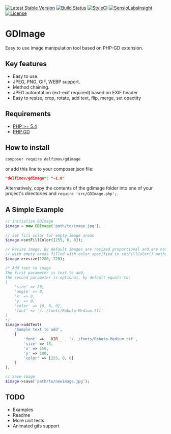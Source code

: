 [![Latest Stable Version](https://poser.pugx.org/delfimov/gdimage/v/stable)](https://packagist.org/packages/delfimov/gdimage)
[![Build Status](https://travis-ci.org/delfimov/GDImage.svg?branch=master)](https://travis-ci.org/delfimov/GDImage)
[![StyleCI](https://styleci.io/repos/99135056/shield?branch=master)](https://styleci.io/repos/99135056)
[![SensioLabsInsight](https://insight.sensiolabs.com/projects/a6ab283e-ac26-4ff2-9b71-9aa2f0a45fbc/mini.png)](https://insight.sensiolabs.com/projects/a6ab283e-ac26-4ff2-9b71-9aa2f0a45fbc)
[![License](https://img.shields.io/badge/license-MIT-blue.svg)](https://github.com/delfimov/GDImage/blob/master/LICENSE)

# GDImage

Easy to use image manipulation tool based on PHP-GD extension.

## Key features

 * Easy to use.
 * JPEG, PNG, GIF, WEBP support. 
 * Method chaining.
 * JPEG autorotation (ext-exif required) based on EXIF header
 * Easy to resize, crop, rotate, add text, flip, merge, set opactity

## Requirements

 * [PHP >= 5.4](http://www.php.net/)
 * [PHP GD](http://php.net/manual/image.installation.php)

## How to install

```sh
composer require delfimov/gdimage
```

or add this line to your composer.json file:

```json
"delfimov/gdimage": "~1.0"
```


Alternatively, copy the contents of the gdimage folder into one of 
your project's directories and `require 'src/GDImage.php';`. 

## A Simple Example

```php
// initialize GDImage
$image = new GDImage('path/to/image.jpg');
 
// set fill color for empty image areas
$image->setFillColor([255, 0, 0]);

// Resize image. By default images are resized proportional and are not cropped,  
// with empty areas filled with color specified in setFillColor() method
$image->resize(1280, 720);

/* Add text to image 
The first parameter is text to add, 
the second parameter is optional, by default equals to: 
[
    'size' => 20,
    'angle' => 0,
    'x' => 0,
    'y' => 0,
    'color' => [0, 0, 0],
    'font' => '/../fonts/Roboto-Medium.ttf'
] 
*/
$image->addText(
    'Sample text to add',
    [
        'font' => __DIR__ . '/../fonts/Roboto-Medium.ttf',
        'size' => 18,
        'x' => 150,
        'y' => 100,
        'color' => [255, 0, 0]
    ]
);

// Save image
$image->save('path/to/newimage.jpg');
```

## TODO

 * Examples
 * Readme
 * More unit tests
 * Animated gifs support

